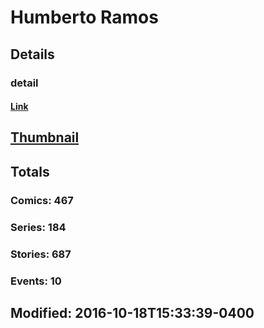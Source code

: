 # Humberto  Ramos 
## Details
### detail
#### [Link](http://marvel.com/comics/creators/72/humberto_ramos?utm_campaign=apiRef&utm_source=225578a89fc76f3d20fbffda5d17a88d)
## [Thumbnail](http://i.annihil.us/u/prod/marvel/i/mg/8/60/4bc5da62a3105.jpg)
## Totals
### Comics: 467
### Series: 184
### Stories: 687
### Events: 10
## Modified: 2016-10-18T15:33:39-0400